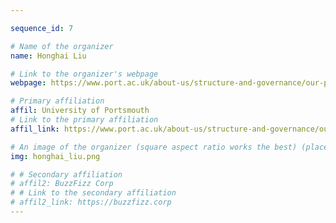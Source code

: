 ```yaml
---

sequence_id: 7

# Name of the organizer
name: Honghai Liu

# Link to the organizer's webpage
webpage: https://www.port.ac.uk/about-us/structure-and-governance/our-people/our-staff/honghai-liu

# Primary affiliation
affil: University of Portsmouth
# Link to the primary affiliation
affil_link: https://www.port.ac.uk/about-us/structure-and-governance/our-people/our-staff/honghai-liu

# An image of the organizer (square aspect ratio works the best) (place in the `assets/img/organizers` directory)
img: honghai_liu.png

# # Secondary affiliation
# affil2: BuzzFizz Corp
# # Link to the secondary affiliation
# affil2_link: https://buzzfizz.corp
---
```

